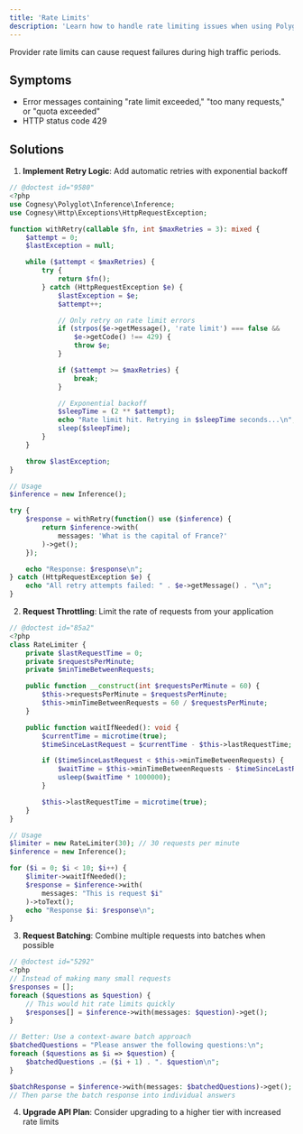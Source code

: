```yaml
---
title: 'Rate Limits'
description: 'Learn how to handle rate limiting issues when using Polyglot.'
---
```


Provider rate limits can cause request failures during high traffic periods.

## Symptoms

- Error messages containing "rate limit exceeded," "too many requests," or "quota exceeded"
- HTTP status code 429

## Solutions

1. **Implement Retry Logic**: Add automatic retries with exponential backoff

```php
// @doctest id="9580"
<?php
use Cognesy\Polyglot\Inference\Inference;
use Cognesy\Http\Exceptions\HttpRequestException;

function withRetry(callable $fn, int $maxRetries = 3): mixed {
    $attempt = 0;
    $lastException = null;

    while ($attempt < $maxRetries) {
        try {
            return $fn();
        } catch (HttpRequestException $e) {
            $lastException = $e;
            $attempt++;

            // Only retry on rate limit errors
            if (strpos($e->getMessage(), 'rate limit') === false &&
                $e->getCode() !== 429) {
                throw $e;
            }

            if ($attempt >= $maxRetries) {
                break;
            }

            // Exponential backoff
            $sleepTime = (2 ** $attempt);
            echo "Rate limit hit. Retrying in $sleepTime seconds...\n";
            sleep($sleepTime);
        }
    }

    throw $lastException;
}

// Usage
$inference = new Inference();

try {
    $response = withRetry(function() use ($inference) {
        return $inference->with(
            messages: 'What is the capital of France?'
        )->get();
    });

    echo "Response: $response\n";
} catch (HttpRequestException $e) {
    echo "All retry attempts failed: " . $e->getMessage() . "\n";
}
```

2. **Request Throttling**: Limit the rate of requests from your application
```php
// @doctest id="85a2"
<?php
class RateLimiter {
    private $lastRequestTime = 0;
    private $requestsPerMinute;
    private $minTimeBetweenRequests;

    public function __construct(int $requestsPerMinute = 60) {
        $this->requestsPerMinute = $requestsPerMinute;
        $this->minTimeBetweenRequests = 60 / $requestsPerMinute;
    }

    public function waitIfNeeded(): void {
        $currentTime = microtime(true);
        $timeSinceLastRequest = $currentTime - $this->lastRequestTime;

        if ($timeSinceLastRequest < $this->minTimeBetweenRequests) {
            $waitTime = $this->minTimeBetweenRequests - $timeSinceLastRequest;
            usleep($waitTime * 1000000);
        }

        $this->lastRequestTime = microtime(true);
    }
}

// Usage
$limiter = new RateLimiter(30); // 30 requests per minute
$inference = new Inference();

for ($i = 0; $i < 10; $i++) {
    $limiter->waitIfNeeded();
    $response = $inference->with(
        messages: "This is request $i"
    )->toText();
    echo "Response $i: $response\n";
}
```

3. **Request Batching**: Combine multiple requests into batches when possible

```php
// @doctest id="5292"
<?php
// Instead of making many small requests
$responses = [];
foreach ($questions as $question) {
    // This would hit rate limits quickly
    $responses[] = $inference->with(messages: $question)->get();
}

// Better: Use a context-aware batch approach
$batchedQuestions = "Please answer the following questions:\n";
foreach ($questions as $i => $question) {
    $batchedQuestions .= ($i + 1) . ". $question\n";
}

$batchResponse = $inference->with(messages: $batchedQuestions)->get();
// Then parse the batch response into individual answers
```

4. **Upgrade API Plan**: Consider upgrading to a higher tier with increased rate limits
